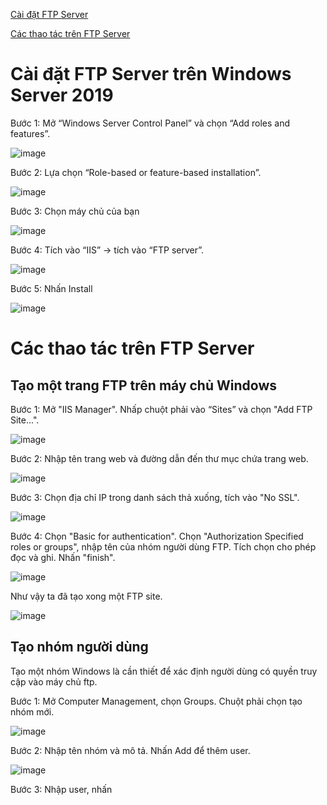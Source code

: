 [Cài đặt FTP Server](#caidat)

[Các thao tác trên FTP Server](#thaotac)

<a name="caidat"></a>
# Cài đặt FTP Server trên Windows Server 2019

Bước 1: Mở “Windows Server Control Panel” và chọn “Add roles and features”.

![image](https://user-images.githubusercontent.com/111716161/193403314-24f109a7-bc92-425f-8da3-167817e2bcb0.png)

Bước 2: Lựa chọn “Role-based or feature-based installation”.

![image](https://user-images.githubusercontent.com/111716161/193403343-c417146e-90e2-4413-ada9-29a66d3f47b0.png)

Bước 3: Chọn máy chủ của bạn

![image](https://user-images.githubusercontent.com/111716161/193403366-dcda4e40-38e3-4fa4-b1c6-b05671f5e5db.png)

Bước 4: Tích vào “IIS” -> tích vào “FTP server”.

![image](https://user-images.githubusercontent.com/111716161/193403380-49a37de2-f3f9-44f1-a6fc-31d3e35e698b.png)

Bước 5: Nhấn Install

![image](https://user-images.githubusercontent.com/111716161/193403422-2e62e1bc-3746-4ad1-9814-3b73accec167.png)

<a name="thaotac"></a>
# Các thao tác trên FTP Server

## Tạo một trang FTP trên máy chủ Windows

Bước 1: Mở "IIS Manager". Nhấp chuột phải vào “Sites” và chọn "Add FTP Site...".

![image](https://user-images.githubusercontent.com/111716161/193487922-915541dc-f2a7-4423-8797-cf5826c9bfaf.png)

Bước 2: Nhập tên trang web và đường dẫn đến thư mục chứa trang web.

![image](https://user-images.githubusercontent.com/111716161/193488045-45ff8c92-c086-47a3-8d87-21a1c36a85bc.png)

Bước 3: Chọn địa chỉ IP trong danh sách thả xuống, tích vào "No SSL".

![image](https://user-images.githubusercontent.com/111716161/193488155-5154178e-9c1b-4e14-8bbc-da05c0ac87cf.png)

Bước 4: Chọn "Basic for authentication". Chọn "Authorization Specified roles or groups", nhập tên của nhóm người dùng FTP. Tích chọn cho phép đọc và ghi. Nhấn "finish".

![image](https://user-images.githubusercontent.com/111716161/193488274-2e359351-dfca-4665-9c9b-bdf631d0f0f3.png)

Như vậy ta đã tạo xong một FTP site. 

![image](https://user-images.githubusercontent.com/111716161/193488302-51ae2efd-0895-43f2-b1b6-95400a403bae.png)

## Tạo nhóm người dùng

Tạo một nhóm Windows là cần thiết để xác định người dùng có quyền truy cập vào máy chủ ftp. 

Bước 1: Mở Computer Management, chọn Groups. Chuột phải chọn tạo nhóm mới.

![image](https://user-images.githubusercontent.com/111716161/193496333-2fadb3cc-23fb-4d32-b602-cf5cd80e90c7.png)

Bước 2: Nhập tên nhóm và mô tả. Nhấn Add để thêm user.

![image](https://user-images.githubusercontent.com/111716161/193496396-d90564fd-6915-4b4b-93c6-0b48240f2499.png)

Bước 3: Nhập user, nhấn 
